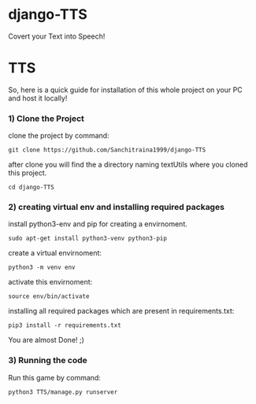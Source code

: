 # django-TTS
Covert your Text into Speech!

# TTS

So, here is a quick guide for installation of this whole project on your PC and host it locally!

### 1) Clone the Project

clone the project by command:
	
	git clone https://github.com/Sanchitraina1999/django-TTS

after clone you will find the a directory naming textUtils where you cloned this project.

	cd django-TTS

### 2) creating virtual env and installing required packages

install python3-env and pip for creating a envirnoment.

	sudo apt-get install python3-venv python3-pip

create a virtual envirnoment:

	python3 -m venv env

activate this envirnoment:

	source env/bin/activate

installing all required packages which are present in requirements.txt:

	pip3 install -r requirements.txt
	

You are almost Done! ;)

### 3) Running the code

Run this game by command:

	python3 TTS/manage.py runserver
